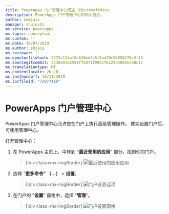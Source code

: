 ```yaml
---
title: PowerApps 门户管理中心概述 |MicrosoftDocs
description: PowerApps 门户管理中心的相关信息。
author: sbmjais
manager: shujoshi
ms.service: powerapps
ms.topic: conceptual
ms.custom: ''
ms.date: 10/07/2019
ms.author: shjais
ms.reviewer: ''
ms.openlocfilehash: 2775c113af0e528ee7a5f0ad29c53858276c3f43
ms.sourcegitcommit: 5338e01d2591f76d71f09b1fb229d405657a0c1c
ms.translationtype: MT
ms.contentlocale: zh-CN
ms.lasthandoff: 10/11/2019
ms.locfileid: "72977418"
---
```

# <a name="powerapps-portals-admin-center"></a>PowerApps 门户管理中心

PowerApps 门户管理中心允许您在门户上执行高级管理操作。 成功设置门户后，可使用管理中心。

打开管理中心：

1. 在 PowerApps 主页上，中转到 "**最近使用的应用**" 部分，找到你的门户。

    > [!div class=mx-imgBorder]
    > ![最近](../media/recent-apps.png "")使用的应用应用  

2. 选择 "**更多命令" （...）**  > **设置**。

    > [!div class=mx-imgBorder]
    > ![门户设置选项](../media/portal-settings-option.png "门户设置选项")

3. 在门户的 "**设置**" 窗格中，选择 "**管理**"。

    > [!div class=mx-imgBorder]
    > ![门户设置窗格](../media/portal-settings-admin.png "门户设置窗格")  